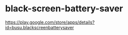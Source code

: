 # black-screen-battery-saver

https://play.google.com/store/apps/details?id=busu.blackscreenbatterysaver
